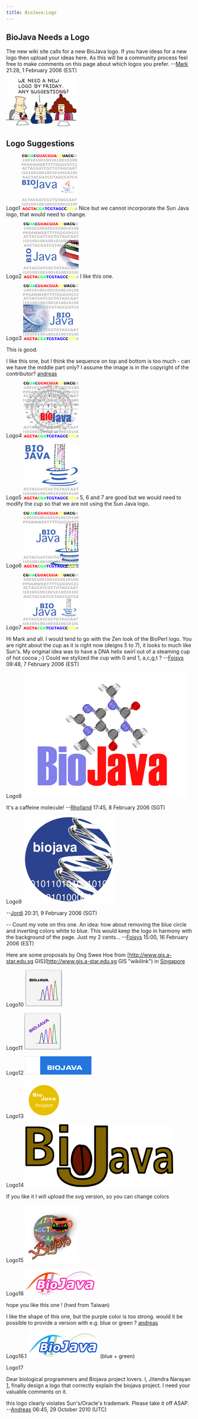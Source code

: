 ```yaml
---
title: BioJava:Logo
---
```


BioJava Needs a Logo
--------------------

The new wiki site calls for a new BioJava logo. If you have ideas for a
new logo then upload your ideas here. As this will be a community
process feel free to make comments on this page about which logos you
prefer. --[Mark](User:Mark "wikilink") 21:28, 1 February 2006 (EST)

![](Dilbert_logo.png "Dilbert_logo.png")

Logo Suggestions
----------------

Logo1 ![](bio-java-logo.gif "fig:bio-java-logo.gif") Nice but we cannot
incorporate the Sun Java logo, that would need to change.

Logo2 ![](bio-java-logo-2.gif "fig:bio-java-logo-2.gif") I like this
one.

Logo3 ![](bio-java-logo-3.gif "fig:bio-java-logo-3.gif")

This is good.

I like this one, but I think the sequence on top and bottom is too
much - can we have the middle part only? I assume the image is in the
copyright of the contributor? [andreas](User:andreas "wikilink")

Logo4 ![](bio-java-logo-4.gif "fig:bio-java-logo-4.gif")

Logo5 ![](bj-logo-5.gif "fig:bj-logo-5.gif") 5, 6 and 7 are good but we
would need to modify the cup so that we are not using the Sun Java logo.

Logo6 ![](bj-log4.gif "fig:bj-log4.gif")

Logo7 ![](bj-cup1.gif "fig:bj-cup1.gif")

Hi Mark and all. I would tend to go with the Zen look of the BioPerl
logo. You are right about the cup as it is right now (deigns 5 to 7), it
looks to much like Sun's. My original idea was to have a DNA helix swirl
out of a steaming cup of hot cocoa ;-) Could we stylized the cup with 0
and 1, a,c,g,t ? --[Foisys](User:Foisys "wikilink") 09:48, 7 February
2006 (EST)

Logo8 ![](Biojava-logo-rh1.png "fig:Biojava-logo-rh1.png")

It's a caffeine molecule! --[Rholland](User::Rholland "wikilink") 17:45,
8 February 2006 (SGT)

Logo9 ![](blue_spot_logo.jpg "fig:blue_spot_logo.jpg")

--[Jordi](User::Jordi "wikilink") 20:31, 9 February 2006 (SGT)

-- Count my vote on this one. An idea: how about removing the blue
circle and inverting colors white to blue. This would keep the logo in
harmony with the background of the page. Just my 2
cents... --[Foisys](User:Foisys "wikilink") 15:00, 16 February 2006
(EST)

Here are some proposals by Ong Swee Hoe from
[http://www.gis.a-star.edu.sg
GIS](http://www.gis.a-star.edu.sg GIS "wikilink") in
[Singapore](wp:Singapore "wikilink")

Logo10 ![](OSHBiojava1.jpg "fig:OSHBiojava1.jpg")

Logo11 ![](OSHBiojava2.jpg "fig:OSHBiojava2.jpg")

Logo12 ![](OSHBiojava3.jpg "fig:OSHBiojava3.jpg")

Logo13 ![](Biojava4.jpg "fig:Biojava4.jpg")

Logo14 ![](Biojavalogo.png "fig:Biojavalogo.png")

If you like it I will upload the svg version, so you can change colors

Logo15 ![](BIOJAVA_LOGO_samiul.jpg "fig:BIOJAVA_LOGO_samiul.jpg")

Logo16 ![](Biojava_logo.gif "fig:Biojava_logo.gif")

hope you like this one ! (hwd from Taiwan)

I like the shape of this one, but the purple color is too strong. would
it be possible to provide a version with e.g. blue or green ?
[andreas](User:andreas "wikilink")

Logo16.1 ![](Biojava_logo2.gif "fig:Biojava_logo2.gif") (blue + green)

Logo17

Dear biological programmers and Biojava project lovers. I, Jitendra
Narayan [1](http://www.bioinformaticsonline.com), finally design a logo
that correctly explain the biojava project. I need your valuable
comments on it.

this logo clearly violates Sun's/Oracle's trademark. Please take it off
ASAP. --[Andreas](User:Andreas "wikilink") 06:45, 29 October 2010 (UTC)
